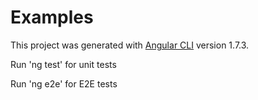 # Examples

This project was generated with [Angular CLI](https://github.com/angular/angular-cli) version 1.7.3.

Run 'ng test' for unit tests

Run 'ng e2e' for E2E tests